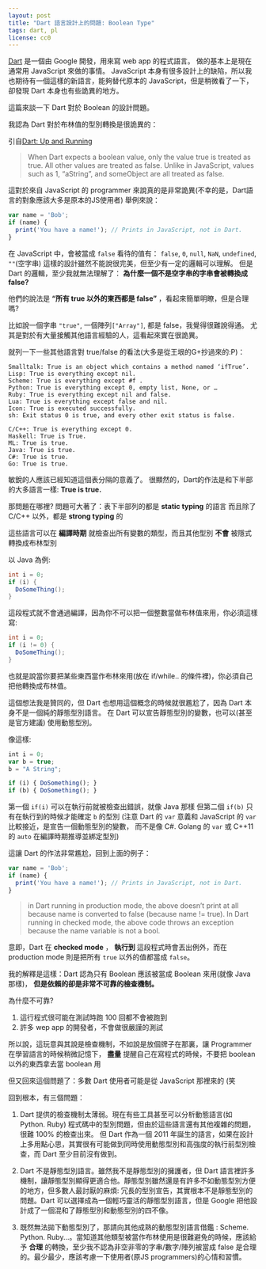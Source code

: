```yaml
---
layout: post
title: "Dart 語言設計上的問題: Boolean Type"
tags: dart, pl
license: cc0
---
```


[Dart](https://www.dartlang.org/) 是一個由 Google 開發，用來寫 web app 的程式語言。 做的基本上是現在通常用 JavaScript 來做的事情。 JavaScript 本身有很多設計上的缺陷，所以我也期待有一個這樣的新語言，能夠替代原本的 JavaScript，但是稍微看了一下，卻發現 Dart 本身也有些詭異的地方。

<!-- more -->

這篇來談一下 Dart 對於 Boolean 的設計問題。

我認為 Dart 對於布林值的型別轉換是很詭異的：

引自[Dart: Up and Running](https://www.dartlang.org/docs/dart-up-and-running/)
> When Dart expects a boolean value, only the value true is treated as true. All other values are treated as false. Unlike in JavaScript, values such as 1, “aString”, and someObject are all treated as false.

這對於來自 JavaScript 的 programmer 來說真的是非常詭異(不幸的是，Dart語言的對象應該大多是原本的JS使用者) 舉例來說：

```js
var name = 'Bob';
if (name) {
  print('You have a name!'); // Prints in JavaScript, not in Dart.
}
```

在 JavaScript 中，會被當成 `false` 看待的值有： `false`, `0`, `null`, `NaN`, `undefined`, `""`(空字串) 這樣的設計雖然不能說很完美，但至少有一定的邏輯可以理解。 但是 Dart 的邏輯，至少我就無法理解了： **為什麼一個不是空字串的字串會被轉換成 false?**

他們的說法是 **“所有 true 以外的東西都是 false”** ，看起來簡單明瞭，但是合理嗎?

比如說一個字串 `"true"`, 一個陣列`["Array"]`, 都是 false，我覺得很難說得通。 尤其是對於有大量接觸其他語言經驗的人，這看起來實在很詭異。

就列一下一些其他語言對 true/false 的看法(大多是從王垠的G+抄過來的:P)：
```
Smalltalk: True is an object which contains a method named ‘ifTrue’.
Lisp: True is everything except nil.
Scheme: True is everything except #f .
Python: True is everything except 0, empty list, None, or …
Ruby: True is everything except nil and false.
Lua: True is everything except false and nil.
Icon: True is executed successfully.
sh: Exit status 0 is true, and every other exit status is false.
```

```
C/C++: True is everything except 0.
Haskell: True is True.
ML: True is true.
Java: True is true.
C#: True is true.
Go: True is true.
```

敏銳的人應該已經知道這個表分隔的意義了。 很顯然的，Dart的作法是和下半部的大多語言一樣: **True is true.**

那問題在哪裡? 問題可大著了：表下半部列的都是 **static typing** 的語言 而且除了 C/C++ 以外，都是 **strong typing** 的

這些語言可以在 **編譯時期** 就檢查出所有變數的類型，而且其他型別 **不會** 被隱式轉換成布林型別

以 Java 為例:
```java
int i = 0;
if (i) {
  DoSomeThing();
}
```

這段程式就不會通過編譯，因為你不可以把一個整數當做布林值來用，你必須這樣寫:

```java
int i = 0;
if (i != 0) {
  DoSomeThing();
}
```

也就是說當你要把某些東西當作布林來用(放在 if/while.. 的條件裡)，你必須自己把他轉換成布林值。

這個想法我是贊同的，但 Dart 也想用這個概念的時候就很尷尬了，因為 Dart 本身不是一個純的靜態型別語言。 在 Dart 可以宣告靜態型別的變數，也可以(甚至是官方建議) 使用動態型別。

像這樣:

```js
int i = 0;
var b = true;
b = "A String";

if (i) { DoSomething(); }
if (b) { DoSomething(); }
```

第一個 `if(i)` 可以在執行前就被檢查出錯誤，就像 Java 那樣 但第二個 `if(b)` 只有在執行到的時候才能確定 `b` 的型別 (注意 Dart 的 `var` 意義和 JavaScript 的 `var` 比較接近，是宣告一個動態型別的變數， 而不是像 C#. Golang 的 `var` 或 C++11 的 `auto` 在編譯時期推導並綁定型別)

這讓 Dart 的作法非常尷尬，回到上面的例子：
```js
var name = 'Bob';
if (name) {
  print('You have a name!'); // Prints in JavaScript, not in Dart.
}
```
> in Dart running in production mode, the above doesn’t print at all because name is converted to false (because name != true). In Dart running in checked mode, the above code throws an exception because the name variable is not a bool.

意即，Dart 在 **checked mode** ， **執行到** 這段程式時會丟出例外，而在 production mode 則是把所有 `true` 以外的值都當成 `false`。

我的解釋是這樣：Dart 認為只有 Boolean 應該被當成 Boolean 來用(就像 Java 那樣)， **但是依賴的卻是非常不可靠的檢查機制。**

為什麼不可靠?
1. 這行程式很可能在測試時跑 100 回都不會被跑到
1. 許多 wep app 的開發者，不會做很嚴謹的測試

所以說，這玩意與其說是檢查機制，不如說是放個牌子在那裏，讓 Programmer 在學習語言的時候稍微記憶下， **盡量** 提醒自己在寫程式的時候，不要把 boolean 以外的東西拿去當 boolean 用

但又回來這個問題了：多數 Dart 使用者可能是從 JavaScript 那裡來的 (笑

回到根本，有三個問題：
1. Dart 提供的檢查機制太薄弱。現在有些工具甚至可以分析動態語言(如 Python. Ruby) 程式碼中的型別問題，但由於這些語言還有其他複雜的問題，很難 100% 的檢查出來。 但 Dart 作為一個 2011 年誕生的語言，如果在設計上多用點心思，其實很有可能做到同時使用動態型別和高強度的執行前型別檢查，而 Dart 至少目前沒有做到。

1. Dart 不是靜態型別語言。雖然我不是靜態型別的擁護者，但 Dart 語言裡許多機制，讓靜態型別顯得更適合他。靜態型別雖然還是有許多不如動態型別方便的地方，但多數人最討厭的麻煩: 冗長的型別宣告，其實根本不是靜態型別的問題。Dart 可以選擇成為一個輕巧靈活的靜態型別語言，但是 Google 把他設計成了一個混和了靜態型別和動態型別的四不像。

1. 既然無法拋下動態型別了，那請向其他成熟的動態型別語言借鑑 : Scheme. Python. Ruby...。當知道其他類型被當作布林使用是很難避免的時候，應該給予 **合理** 的轉換，至少我不認為非空非零的字串/數字/陣列被當成 false 是合理的。最少最少，應該考慮一下使用者(原JS programmers)的心情和習慣。
